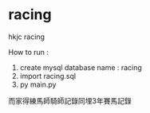 # racing
hkjc racing

How to run :
1. create mysql database name : racing
2. import racing.sql
3. py main.py

而家得練馬師騎師記錄同埋3年賽馬記錄
